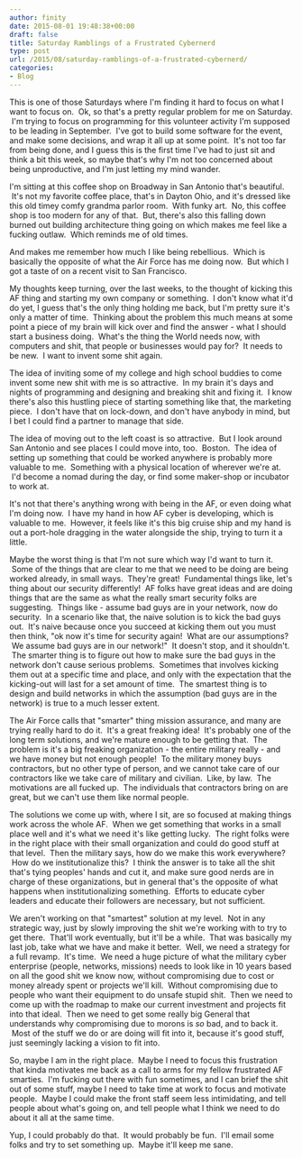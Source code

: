 ```yaml
---
author: finity
date: 2015-08-01 19:48:38+00:00
draft: false
title: Saturday Ramblings of a Frustrated Cybernerd
type: post
url: /2015/08/saturday-ramblings-of-a-frustrated-cybernerd/
categories:
- Blog
---
```


This is one of those Saturdays where I'm finding it hard to focus on what I want to focus on.  Ok, so that's a pretty regular problem for me on Saturday.  I'm trying to focus on programming for this volunteer activity I'm supposed to be leading in September.  I've got to build some software for the event, and make some decisions, and wrap it all up at some point.  It's not too far from being done, and I guess this is the first time I've had to just sit and think a bit this week, so maybe that's why I'm not too concerned about being unproductive, and I'm just letting my mind wander.

I'm sitting at this coffee shop on Broadway in San Antonio that's beautiful.  It's not my favorite coffee place, that's in Dayton Ohio, and it's dressed like this old timey comfy grandma parlor room.  With funky art.  No, this coffee shop is too modern for any of that.  But, there's also this falling down burned out building architecture thing going on which makes me feel like a fucking outlaw.  Which reminds me of old times.

And makes me remember how much I like being rebellious.  Which is basically the opposite of what the Air Force has me doing now.  But which I got a taste of on a recent visit to San Francisco.

My thoughts keep turning, over the last weeks, to the thought of kicking this AF thing and starting my own company or something.  I don't know what it'd do yet, I guess that's the only thing holding me back, but I'm pretty sure it's only a matter of time.  Thinking about the problem this much means at some point a piece of my brain will kick over and find the answer - what I should start a business doing.  What's the thing the World needs now, with computers and shit, that people or businesses would pay for?  It needs to be new.  I want to invent some shit again.

The idea of inviting some of my college and high school buddies to come invent some new shit with me is so attractive.  In my brain it's days and nights of programming and designing and breaking shit and fixing it.  I know there's also this hustling piece of starting something like that, the marketing piece.  I don't have that on lock-down, and don't have anybody in mind, but I bet I could find a partner to manage that side.

The idea of moving out to the left coast is so attractive.  But I look around San Antonio and see places I could move into, too.  Boston.  The idea of setting up something that could be worked anywhere is probably more valuable to me.  Something with a physical location of wherever we're at.  I'd become a nomad during the day, or find some maker-shop or incubator to work at.

It's not that there's anything wrong with being in the AF, or even doing what I'm doing now.  I have my hand in how AF cyber is developing, which is valuable to me.  However, it feels like it's this big cruise ship and my hand is out a port-hole dragging in the water alongside the ship, trying to turn it a little.

Maybe the worst thing is that I'm not sure which way I'd want to turn it.  Some of the things that are clear to me that we need to be doing are being worked already, in small ways.  They're great!  Fundamental things like, let's thing about our security differently!  AF folks have great ideas and are doing things that are the same as what the really smart security folks are suggesting.  Things like - assume bad guys are in your network, now do security.  In a scenario like that, the naive solution is to kick the bad guys out.  It's naive because once you succeed at kicking them out you must then think, "ok now it's time for security again!  What are our assumptions?  We assume bad guys are in our network!"  It doesn't stop, and it shouldn't.  The smarter thing is to figure out how to make sure the bad guys in the network don't cause serious problems.  Sometimes that involves kicking them out at a specific time and place, and only with the expectation that the kicking-out will last for a set amount of time.  The smartest thing is to design and build networks in which the assumption (bad guys are in the network) is true to a much lesser extent.

The Air Force calls that "smarter" thing mission assurance, and many are trying really hard to do it.  It's a great freaking idea!  It's probably one of the long term solutions, and we're mature enough to be getting that.  The problem is it's a big freaking organization - the entire military really - and we have money but not enough people!  To the military money buys contractors, but no other type of person, and we cannot take care of our contractors like we take care of military and civilian.  Like, by law.  The motivations are all fucked up.  The individuals that contractors bring on are great, but we can't use them like normal people.

The solutions we come up with, where I sit, are so focused at making things work across the whole AF.  When we get something that works in a small place well and it's what we need it's like getting lucky.  The right folks were in the right place with their small organization and could do good stuff at that level.  Then the military says, how do we make this work everywhere?  How do we institutionalize this?  I think the answer is to take all the shit that's tying peoples' hands and cut it, and make sure good nerds are in charge of these organizations, but in general that's the opposite of what happens when institutionalizing something.  Efforts to educate cyber leaders and educate their followers are necessary, but not sufficient.

We aren't working on that "smartest" solution at my level.  Not in any strategic way, just by slowly improving the shit we're working with to try to get there.  That'll work eventually, but it'll be a while.  That was basically my last job, take what we have and make it better.  Well, we need a strategy for a full revamp.  It's time.  We need a huge picture of what the military cyber enterprise (people, networks, missions) needs to look like in 10 years based on all the good shit we know now, without compromising due to cost or money already spent or projects we'll kill.  Without compromising due to people who want their equipment to do unsafe stupid shit.  Then we need to come up with the roadmap to make our current investment and projects fit into that ideal.  Then we need to get some really big General that understands why compromising due to morons is _so_ bad, and to back it.  Most of the stuff we do or are doing will fit into it, because it's good stuff, just seemingly lacking a vision to fit into.

So, maybe I am in the right place.  Maybe I need to focus this frustration that kinda motivates me back as a call to arms for my fellow frustrated AF smarties.  I'm fucking out there with fun sometimes, and I can brief the shit out of some stuff, maybe I need to take time at work to focus and motivate people.  Maybe I could make the front staff seem less intimidating, and tell people about what's going on, and tell people what I think we need to do about it all at the same time.

Yup, I could probably do that.  It would probably be fun.  I'll email some folks and try to set something up.  Maybe it'll keep me sane.
